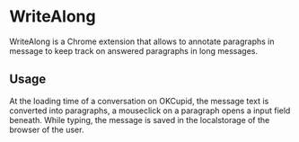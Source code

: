 WriteAlong
==========

WriteAlong is a Chrome extension that allows to annotate paragraphs in message to keep track on answered paragraphs in long messages.

Usage
-----
At the loading time of a conversation on OKCupid, the message text is converted into paragraphs, a mouseclick on a paragraph opens a input field beneath. 
While typing, the message is saved in the localstorage of the browser of the user.